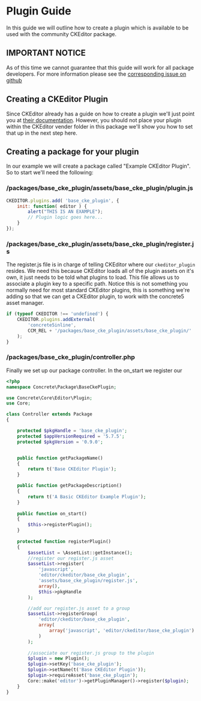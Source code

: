 # Plugin Guide

In this guide we will outline how to create a plugin which is available to be used with the community CKEditor package.

## IMPORTANT NOTICE

As of this time we cannot guarantee that this guide will work for all package developers. For more information please
see the [corresponding issue on github](https://github.com/ExchangeCore/Concrete5-CKEditor/issues/29)

## Creating a CKEditor Plugin

Since CKEditor already has a guide on how to create a plugin we'll just point you at 
[their documentation](http://docs.ckeditor.com/#!/guide/plugin_sdk_sample_1). However, you should not place your plugin
within the CKEditor vender folder in this package we'll show you how to set that up in the next step here.

## Creating a package for your plugin

In our example we will create a package called "Example CKEditor Plugin". So to start we'll need the following:

### /packages/base_cke_plugin/assets/base_cke_plugin/plugin.js

```js
CKEDITOR.plugins.add( 'base_cke_plugin', {
    init: function( editor ) {
        alert("THIS IS AN EXAMPLE");
        // Plugin logic goes here...
    }
});
```

### /packages/base_cke_plugin/assets/base_cke_plugin/register.js

The register.js file is in charge of telling CKEditor where our `ckeditor_plugin` resides. We need this because
CKEditor loads all of the plugin assets on it's own, it just needs to be told what plugins to load. This file allows us
to associate a plugin key to a specific path. Notice this is not something you normally need for most standard CKEditor
plugins, this is something we're adding so that we can get a CKEditor plugin, to work with the concrete5 asset manager.

```js
if (typeof CKEDITOR !== 'undefined') {
    CKEDITOR.plugins.addExternal(
        'concrete5inline', 
        CCM_REL + '/packages/base_cke_plugin/assets/base_cke_plugin/'
    );
}
```

### /packages/base_cke_plugin/controller.php

Finally we set up our package controller. In the on_start we register our 

```php
<?php
namespace Concrete\Package\BaseCkePlugin;

use Concrete\Core\Editor\Plugin;
use Core;

class Controller extends Package
{

    protected $pkgHandle = 'base_cke_plugin';
    protected $appVersionRequired = '5.7.5';
    protected $pkgVersion = '0.9.0';


    public function getPackageName()
    {
        return t('Base CKEditor Plugin');
    }

    public function getPackageDescription()
    {
        return t('A Basic CKEditor Example Plugin');
    }
    
    public function on_start()
    {
        $this->registerPlugin();
    }
    
    protected function registerPlugin()
    {        
        $assetList = \AssetList::getInstance();
        //register our register.js asset
        $assetList->register(
            'javascript',
            'editor/ckeditor/base_cke_plugin',
            'assets/base_cke_plugin/register.js',
            array(),
            $this->pkgHandle
        );

        //add our register.js asset to a group
        $assetList->registerGroup(
            'editor/ckeditor/base_cke_plugin',
            array(
                array('javascript', 'editor/ckeditor/base_cke_plugin')
            )
        );
        
        //associate our register.js group to the plugin
        $plugin = new Plugin();
        $plugin->setKey('base_cke_plugin');
        $plugin->setName(t('Base CKEditor Plugin'));
        $plugin->requireAsset('base_cke_plugin'); 
        Core::make('editor')->getPluginManager()->register($plugin);
    }
} 
```